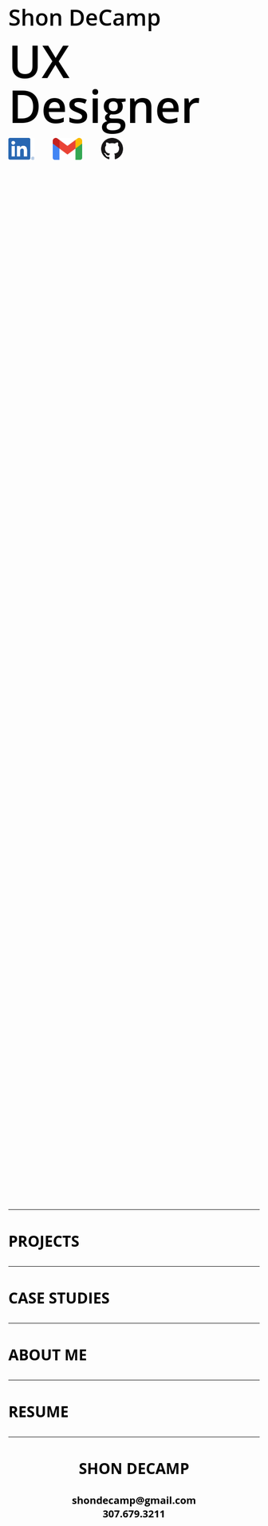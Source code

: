 <!DOCTYPE html>
<html>
    <head>
        <meta name="viewport" content="width=device-width, initial-scale=1.0">   
<style>
    @import url('https://fonts.googleapis.com/css2?family=Open+Sans:wght@600&display=swap');
    body {
        font-family: 'Open Sans';
        color: black;
    }
   
    @media only screen and (min-width: 1801px) {
        body{
            width:70vw;
            margin:auto;
            font-weight:600 !important;
            margin-bottom: 100px;
        }
        .title{
            height:65vh;
            width:100%;
            margin-top: 25vh;
        }
        .title img{
            height:60px;
            margin-right: 34px;
        }
        h1{
            font-size:95px;
            margin:0 0 60px 0;
            padding:0;
            font-weight:600 !important;
            line-height: 55px;
        }
        h2{
            font-size:184px;
            margin:0 0 50px 0;
            padding:0px;
            font-weight:600 !important;
            line-height:164px;
        }
        h3{
            font-size: 30px;
            text-transform: uppercase;
            margin:20;
            padding:0;
        }
        h4{
            font-size: 20px;
            margin:0px;
            padding:0px;
        }
        .footer{
            text-align:center;
            margin:auto;
            width:100%;
        }
    }
    @media only screen and (max-width: 1800px) {
        body{
            width:70vw;
            margin:auto;
            font-weight:600 !important;
            margin-bottom: 100px;
        }
        .title{
            height:59vh;
            width:100%;
            margin-top: 25vh;
        }
        .title img{
            height:44px;
            margin-right: 34px;
        }
        h1{
            font-size:55px;
            margin:0;
            padding:0;
            font-weight:600 !important;
            line-height: 55px;
        }
        h2{
            font-size:124px;
            margin:0 0 20px 0;
            padding:0px;
            font-weight:600 !important;
            line-height:164px;
        }
        h3{
            font-size: 30px;
            text-transform: uppercase;
            margin:20;
            padding:0;
        }
        h4{
            font-size: 20px;
            margin:0px;
            padding:0px;
        }
        .footer{
            text-align:center;
            margin:auto;
            width:100%;
        }
    }
    @media only screen and (max-width: 1044px) {
        body{
            width:80vw !important;;
            margin:auto !important;
            font-weight:600 !important;
            margin-bottom: 100px !important;; 
        }
        .title{
            height:60vh !important;;
            width:100% !important;;
            margin-top: 20vh !important;;
        }
        .title img{
            height:44px !important;;
            margin-right: 34px !important;;
        }
        h1{
            font-size:45px !important;;
            margin:0 !important;;
            padding:0 !important;;
            font-weight:600 !important;
            line-height: 45px !important;;
        }
        h2{
            font-size:90px !important;;
            margin:20px 0 20px 0 !important;;
            padding:0px !important;;
            font-weight:600 !important;
            line-height:90px !important;; 
        }
        h3{
            font-size: 30px !important;;
            text-transform: uppercase !important;;
            margin:20 !important;;
            padding:0 !important;;
        }
        h4{
            font-size: 20px !important;;
            margin:0px !important;;
            padding:0px !important;;
        }
        .footer{
            text-align:center !important;;
            margin:auto !important;;
            width:100% !important;;
        }
    }
    @media only screen and (max-width: 415px) {
        body{
            width:70vw;
            margin:auto;
            font-weight:600 !important;
            margin-bottom: 100px;
        }
        .title{
            height:65vh;
            width:100%;
            margin-top: 25vh;
        }
        .title img{
            height:44px;
            margin-right: 34px;
        }
        h1{
            font-size:55px;
            margin:0;
            padding:0;
            font-weight:600 !important;
            line-height: 55px;
        }
        h2{
            font-size:124px;
            margin:0 0 20px 0;
            padding:0px;
            font-weight:600 !important;
            line-height:164px;
        }
        h3{
            font-size: 30px;
            text-transform: uppercase;
            margin:20;
            padding:0;
        }
        h4{
            font-size: 20px;
            margin:0px;
            padding:0px;
        }
        .footer{
            text-align:center;
            margin:auto;
            width:100%;
        }
    }
</style>
</head>
<body>
    <div class="title">
        <h1>Shon DeCamp</h1>
        <h2>UX Designer</h2>
        <a href="https://www.linkedin.com/in/shondecamp/" target="_blank"><img src="LI-In-Bug.png"></a>
        <a href="mailto:shondecamp@gmail.com" target="_blank"><img src="Gmail_icon.png"></a>
        <a href="https://github.com/shondecamp/shondecamp-github.io" target="_blank"><img src="GitHub-Mark-64px.png"></a>
    </div>
    <div class="container">
        <hr>
        <h3>Projects</h3>
    </div>
    <div class="container">
        <hr>
        <h3>Case Studies</h3>
    </div>
    <div class="container">
        <hr>
        <h3>About Me</h3>
    </div>
    <div class="container">
        <hr>
        <h3>Resume</h3>
    </div>
    <div class="footer">
        <hr>
        <h3>SHON DeCAMP</h3>
        <h4>shondecamp@gmail.com</h4>
        <h4>307.679.3211</h4>
    </div>
    
    
</body>
</html>
